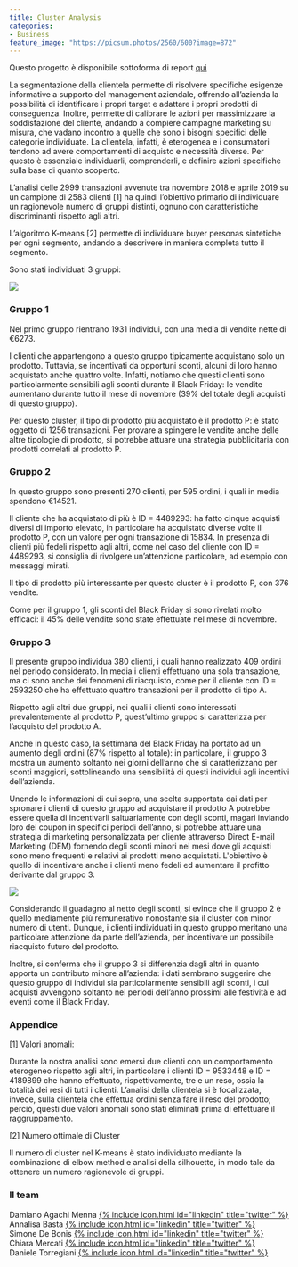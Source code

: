 ```yaml
---
title: Cluster Analysis
categories:
- Business
feature_image: "https://picsum.photos/2560/600?image=872"
---
```

Questo progetto è disponibile sottoforma di report [qui](https://github.com/SimoneDeBonis/Projects/raw/main/assets/reports/Cluster%20Analysis.pdf)

La segmentazione della clientela permette di risolvere specifiche esigenze informative a supporto del management aziendale, offrendo all’azienda la possibilità di identificare i propri target e adattare i propri prodotti di conseguenza. Inoltre, permette di calibrare le azioni per massimizzare la soddisfazione del cliente, andando a compiere campagne marketing su misura, che vadano incontro a quelle che sono i bisogni specifici delle categorie individuate. La clientela, infatti, è eterogenea e i consumatori tendono ad avere comportamenti di acquisto e necessità diverse. Per questo è essenziale individuarli, comprenderli, e definire azioni specifiche sulla base di quanto scoperto. 

L’analisi delle 2999 transazioni avvenute tra novembre 2018 e aprile 2019 su un campione di 2583 clienti [1] ha quindi l’obiettivo primario di individuare un ragionevole numero di gruppi distinti, ognuno con caratteristiche discriminanti rispetto agli altri. 

L’algoritmo K-means [2] permette di individuare buyer personas sintetiche per ogni segmento, andando a descrivere in maniera completa tutto il segmento.		 

Sono stati individuati 3 gruppi:

![](https://github.com/SimoneDeBonis/Projects/raw/main/assets/reports/Cluster1.png)

### Gruppo 1  

Nel primo gruppo rientrano 1931 individui, con una media di vendite nette di €6273.  

I clienti che appartengono a questo gruppo tipicamente acquistano solo un prodotto. Tuttavia, se incentivati da opportuni sconti, alcuni di loro hanno acquistato anche quattro volte. 
Infatti, notiamo che questi clienti sono particolarmente sensibili agli sconti durante il Black Friday: le vendite aumentano durante tutto il mese di novembre (39% del totale degli acquisti di questo gruppo). 

Per questo cluster, il tipo di prodotto più acquistato è il prodotto P: è stato oggetto di 1256 transazioni. Per provare a spingere le vendite anche delle altre tipologie di prodotto, si potrebbe attuare una strategia pubblicitaria con prodotti correlati al prodotto P. 

 

### Gruppo 2  

In questo gruppo sono presenti 270 clienti, per 595 ordini, i quali in media spendono €14521. 

Il cliente che ha acquistato di più è ID = 4489293: ha fatto cinque acquisti diversi di importo elevato, in particolare ha acquistato diverse volte il prodotto P, con un valore per ogni transazione di 15834. In presenza di clienti più fedeli rispetto agli altri, come nel caso del cliente con ID = 4489293, si consiglia di rivolgere un’attenzione particolare, ad esempio con messaggi mirati. 

Il tipo di prodotto più interessante per questo cluster è il prodotto P, con 376 vendite. 

Come per il gruppo 1, gli sconti del Black Friday si sono rivelati molto efficaci: il 45% delle vendite sono state effettuate nel mese di novembre. 

### Gruppo 3  

Il presente gruppo individua 380 clienti, i quali hanno realizzato 409 ordini nel periodo considerato. 
In media i clienti effettuano una sola transazione, ma ci sono anche dei fenomeni di riacquisto, come per il cliente con ID = 2593250 che ha effettuato quattro transazioni per il prodotto di tipo A.  

Rispetto agli altri due gruppi, nei quali i clienti sono interessati prevalentemente al prodotto P, quest’ultimo gruppo si caratterizza per l’acquisto del prodotto A. 

Anche in questo caso, la settimana del Black Friday ha portato ad un aumento degli ordini (87% rispetto al totale): in particolare, il gruppo 3 mostra un aumento soltanto nei giorni dell’anno che si caratterizzano per sconti maggiori, sottolineando una sensibilità di questi individui agli incentivi dell’azienda. 

Unendo le informazioni di cui sopra, una scelta supportata dai dati per spronare i clienti di questo gruppo ad acquistare il prodotto A potrebbe essere quella di incentivarli saltuariamente con degli sconti, magari inviando loro dei coupon in specifici periodi dell’anno, si potrebbe attuare una strategia di marketing personalizzata per cliente attraverso Direct E-mail Marketing (DEM) fornendo degli sconti minori nei mesi dove gli acquisti sono meno frequenti e relativi ai prodotti meno acquistati. L'obiettivo è quello di incentivare anche i clienti meno fedeli ed aumentare il profitto derivante dal gruppo 3. 

![](https://github.com/SimoneDeBonis/Projects/raw/main/assets/reports/Cluster2.png)

Considerando il guadagno al netto degli sconti, si evince che il gruppo 2 è quello mediamente più remunerativo nonostante sia il cluster con minor numero di utenti. Dunque, i clienti individuati in questo gruppo meritano una particolare attenzione da parte dell’azienda, per incentivare un possibile riacquisto futuro del prodotto. 

Inoltre, si conferma che il gruppo 3 si differenzia dagli altri in quanto apporta un contributo minore all’azienda: i dati sembrano suggerire che questo gruppo di individui sia particolarmente sensibili agli sconti, i cui acquisti avvengono soltanto nei periodi dell’anno prossimi alle festività e ad eventi come il Black Friday. 

### Appendice 

[1] Valori anomali: 

Durante la nostra analisi sono emersi due clienti con un comportamento eterogeneo rispetto agli altri, in particolare i clienti ID = 9533448 e ID = 4189899 che hanno effettuato, rispettivamente, tre e un reso, ossia la totalità dei resi di tutti i clienti. L’analisi della clientela si è focalizzata, invece, sulla clientela che effettua ordini senza fare il reso del prodotto; perciò, questi due valori anomali sono stati eliminati prima di effettuare il raggruppamento. 

[2] Numero ottimale di Cluster 

Il numero di cluster nel K-means è stato individuato mediante la combinazione di elbow method e analisi della silhouette, in modo tale da ottenere un numero ragionevole di gruppi. 

### Il team

Damiano Agachi Menna [{% include icon.html id="linkedin" title="twitter" %}](https://www.linkedin.com/in/damiano-am/)  
Annalisa Basta [{% include icon.html id="linkedin" title="twitter" %}](https://www.linkedin.com/in/annalisabasta/)  
Simone De Bonis [{% include icon.html id="linkedin" title="twitter" %}](https://www.linkedin.com/in/SimoneDeBonis)  
Chiara Mercati [{% include icon.html id="linkedin" title="twitter" %}](https://www.linkedin.com/in/chiara-mercati-476b07275/)  
Daniele Torregiani [{% include icon.html id="linkedin" title="twitter" %}](https://www.linkedin.com/in/daniele-torregiani-369b54243/)  